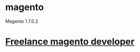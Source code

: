 magento
=======

Magento 1.7.0.2
# [Freelance magento developer](https://www.phpfreelanceprogrammer.com/magento-programmer.html)
